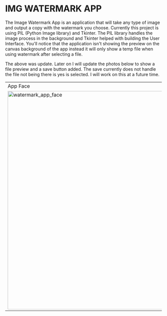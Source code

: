 # IMG WATERMARK APP


The Image Watermark App is an application that will take any type of image and output a copy with the watermark you choose. Currently this project is using PIL (Python Image library) and Tkinter. The PIL library handles the image process in the background and Tkinter helped with building the User Interface. You'll notice that the application isn't showing the preview on the canvas background of the app instead it will only show a temp file when using watermark after selecting a file. 

The above was update. Later on I will update the photos below to show a file preview and a save button added. The save currently does not handle the file not being there is yes is selected. I will work on this at a future time.


<table>
  <tr>
    <td>App Face</td>
    <td>File Not Found</td>
    <td>Select File</td>
    <td>Watermark & Save</td>
  </tr>
  <tr>
    <td><img width="601" height="702" alt="watermark_app_face" src="https://github.com/user-attachments/assets/2beac28b-a245-4c49-a8f4-c4361d6854b2" /></td>
    <td><img width="601" height="702" alt="watermark_app_warning" src="https://github.com/user-attachments/assets/078f114c-8721-46e9-aa63-7ab57f69e3fa" /></td>
    <td><img width="601" height="702" alt="watermark_app_warning" src="https://github.com/user-attachments/assets/0eff92f8-1a0e-47f9-b8e2-18d8e1e2f73c" /></td>
    <td><img width="601" height="702" alt="watermark_app_warning" src="https://github.com/user-attachments/assets/bab11e86-0db0-4627-bc97-b2b332f3d9c5" /></td>
  </tr>
</table>

